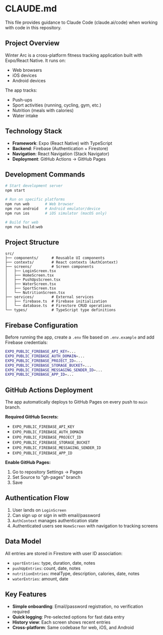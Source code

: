 # CLAUDE.md

This file provides guidance to Claude Code (claude.ai/code) when working with code in this repository.

## Project Overview

Winter Arc is a cross-platform fitness tracking application built with Expo/React Native. It runs on:
- Web browsers
- iOS devices
- Android devices

The app tracks:
- Push-ups
- Sport activities (running, cycling, gym, etc.)
- Nutrition (meals with calories)
- Water intake

## Technology Stack

- **Framework**: Expo (React Native) with TypeScript
- **Backend**: Firebase (Authentication + Firestore)
- **Navigation**: React Navigation (Stack Navigator)
- **Deployment**: GitHub Actions → GitHub Pages

## Development Commands

```bash
# Start development server
npm start

# Run on specific platforms
npm run web       # Web browser
npm run android   # Android emulator/device
npm run ios       # iOS simulator (macOS only)

# Build for web
npm run build:web
```

## Project Structure

```
src/
├── components/      # Reusable UI components
├── contexts/        # React contexts (AuthContext)
├── screens/         # Screen components
│   ├── LoginScreen.tsx
│   ├── HomeScreen.tsx
│   ├── PushUpsScreen.tsx
│   ├── WaterScreen.tsx
│   ├── SportScreen.tsx
│   └── NutritionScreen.tsx
├── services/        # External services
│   ├── firebase.ts  # Firebase initialization
│   └── database.ts  # Firestore CRUD operations
└── types/           # TypeScript type definitions
```

## Firebase Configuration

Before running the app, create a `.env` file based on `.env.example` and add Firebase credentials:

```bash
EXPO_PUBLIC_FIREBASE_API_KEY=...
EXPO_PUBLIC_FIREBASE_AUTH_DOMAIN=...
EXPO_PUBLIC_FIREBASE_PROJECT_ID=...
EXPO_PUBLIC_FIREBASE_STORAGE_BUCKET=...
EXPO_PUBLIC_FIREBASE_MESSAGING_SENDER_ID=...
EXPO_PUBLIC_FIREBASE_APP_ID=...
```

## GitHub Actions Deployment

The app automatically deploys to GitHub Pages on every push to `main` branch.

**Required GitHub Secrets:**
- `EXPO_PUBLIC_FIREBASE_API_KEY`
- `EXPO_PUBLIC_FIREBASE_AUTH_DOMAIN`
- `EXPO_PUBLIC_FIREBASE_PROJECT_ID`
- `EXPO_PUBLIC_FIREBASE_STORAGE_BUCKET`
- `EXPO_PUBLIC_FIREBASE_MESSAGING_SENDER_ID`
- `EXPO_PUBLIC_FIREBASE_APP_ID`

**Enable GitHub Pages:**
1. Go to repository Settings → Pages
2. Set Source to "gh-pages" branch
3. Save

## Authentication Flow

1. User lands on `LoginScreen`
2. Can sign up or sign in with email/password
3. `AuthContext` manages authentication state
4. Authenticated users see `HomeScreen` with navigation to tracking screens

## Data Model

All entries are stored in Firestore with user ID association:

- `sportEntries`: type, duration, date, notes
- `pushUpEntries`: count, date, notes
- `nutritionEntries`: mealType, description, calories, date, notes
- `waterEntries`: amount, date

## Key Features

- **Simple onboarding**: Email/password registration, no verification required
- **Quick logging**: Pre-selected options for fast data entry
- **History view**: Each screen shows recent entries
- **Cross-platform**: Same codebase for web, iOS, and Android
